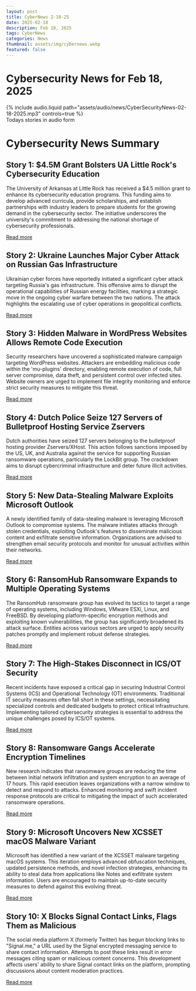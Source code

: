 ```yaml
---
layout: post
title: CyberNews 2-18-25
date: 2025-02-18
description: Feb 18, 2025
tags: CyberNews
categories: News
thumbnail: assets/img/cybernews.webp
featured: false
---
```


# Cybersecurity News for Feb 18, 2025

<div class="row mt-3">
    <div class="col-sm mt-3 mt-md-0">
        {% include audio.liquid path="assets/audio/news/CyberSecurityNews-02-18-2025.mp3" controls=true %}
    </div>
</div>
<div class="caption">
  Todays stories in audio form
</div>

# Cybersecurity News Summary

## Story 1: $4.5M Grant Bolsters UA Little Rock's Cybersecurity Education

The University of Arkansas at Little Rock has received a $4.5 million grant to enhance its cybersecurity education programs. This funding aims to develop advanced curricula, provide scholarships, and establish partnerships with industry leaders to prepare students for the growing demand in the cybersecurity sector. The initiative underscores the university's commitment to addressing the national shortage of cybersecurity professionals.

[Read more](https://armoneyandpolitics.com/little-rock-cybersecurity-education/)

## Story 2: Ukraine Launches Major Cyber Attack on Russian Gas Infrastructure

Ukrainian cyber forces have reportedly initiated a significant cyber attack targeting Russia's gas infrastructure. This offensive aims to disrupt the operational capabilities of Russian energy facilities, marking a strategic move in the ongoing cyber warfare between the two nations. The attack highlights the escalating use of cyber operations in geopolitical conflicts.

[Read more](https://i-hls.com/archives/128031)

## Story 3: Hidden Malware in WordPress Websites Allows Remote Code Execution

Security researchers have uncovered a sophisticated malware campaign targeting WordPress websites. Attackers are embedding malicious code within the 'mu-plugins' directory, enabling remote execution of code, full server compromise, data theft, and persistent control over infected sites. Website owners are urged to implement file integrity monitoring and enforce strict security measures to mitigate this threat.

[Read more](https://cybersecuritynews.com/hidden-malware-in-wordpress-websites/)

## Story 4: Dutch Police Seize 127 Servers of Bulletproof Hosting Service Zservers

Dutch authorities have seized 127 servers belonging to the bulletproof hosting provider Zservers/XHost. This action follows sanctions imposed by the US, UK, and Australia against the service for supporting Russian ransomware operations, particularly the LockBit group. The crackdown aims to disrupt cybercriminal infrastructure and deter future illicit activities.

[Read more](https://securityaffairs.com/174321/hacking/dutch-police-seized-127-servers-bulletproof-hosting-service-zservers-xhost.html)

## Story 5: New Data-Stealing Malware Exploits Microsoft Outlook

A newly identified family of data-stealing malware is leveraging Microsoft Outlook to compromise systems. The malware initiates attacks through stolen credentials, exploiting Outlook's features to disseminate malicious content and exfiltrate sensitive information. Organizations are advised to strengthen email security protocols and monitor for unusual activities within their networks.

[Read more](https://www.csoonline.com/article/3826217/new-family-of-data-stealing-malware-leverages-microsoft-outlook.html)

## Story 6: RansomHub Ransomware Expands to Multiple Operating Systems

The RansomHub ransomware group has evolved its tactics to target a range of operating systems, including Windows, VMware ESXi, Linux, and FreeBSD. By developing platform-specific encryption methods and exploiting known vulnerabilities, the group has significantly broadened its attack surface. Entities across various sectors are urged to apply security patches promptly and implement robust defense strategies.

[Read more](https://cybersecuritynews.com/ransomhub-evolves-to-attack-windows-esxi-linux/)

## Story 7: The High-Stakes Disconnect in ICS/OT Security

Recent incidents have exposed a critical gap in securing Industrial Control Systems (ICS) and Operational Technology (OT) environments. Traditional IT security measures often fall short in these settings, necessitating specialized controls and dedicated budgets to protect critical infrastructure. Implementing tailored cybersecurity strategies is essential to address the unique challenges posed by ICS/OT systems.

[Read more](https://www.darkreading.com/ics-ot-security/the-high-stakes-disconnect-in-ics-ot-security)

## Story 8: Ransomware Gangs Accelerate Encryption Timelines

New research indicates that ransomware groups are reducing the time between initial network infiltration and system encryption to an average of 17 hours. This rapid execution leaves organizations with a narrow window to detect and respond to attacks. Enhanced monitoring and swift incident response protocols are critical to mitigating the impact of such accelerated ransomware operations.

[Read more](https://cybersecuritynews.com/ransomware-gangs-encrypt-systems-after-17hrs/)

## Story 9: Microsoft Uncovers New XCSSET macOS Malware Variant

Microsoft has identified a new variant of the XCSSET malware targeting macOS systems. This iteration employs advanced obfuscation techniques, updated persistence methods, and novel infection strategies, enhancing its ability to steal data from applications like Notes and exfiltrate system information. Users are encouraged to maintain up-to-date security measures to defend against this evolving threat.

[Read more](https://thehackernews.com/2025/02/microsoft-uncovers-new-xcsset-macos.html)

## Story 10: X Blocks Signal Contact Links, Flags Them as Malicious

The social media platform X (formerly Twitter) has begun blocking links to "Signal.me," a URL used by the Signal encrypted messaging service to share contact information. Attempts to post these links result in error messages citing spam or malicious content concerns. This development affects users' ability to share Signal contact links on the platform, prompting discussions about content moderation practices.

[Read more](https://www.bleepingcomputer.com/news/security/x-now-blocks-signal-contact-links-flags-them-as-malicious/)

